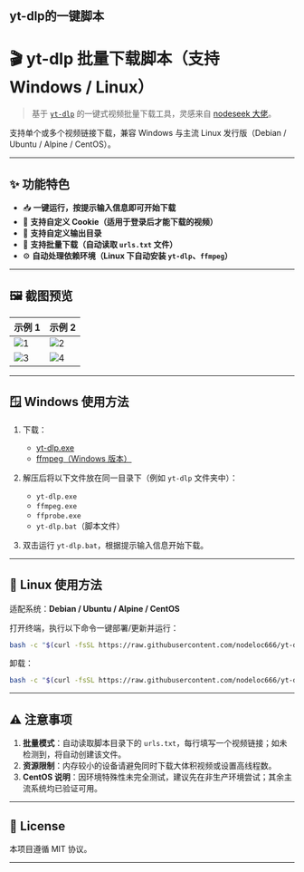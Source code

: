 yt-dlp的一键脚本
---

# 🎬 yt-dlp 批量下载脚本（支持 Windows / Linux）

> 基于 [`yt-dlp`](https://github.com/yt-dlp/yt-dlp) 的一键式视频批量下载工具，灵感来自 [nodeseek 大佬](https://www.nodeseek.com/post-334093-2#15)。

支持单个或多个视频链接下载，兼容 Windows 与主流 Linux 发行版（Debian / Ubuntu / Alpine / CentOS）。

---

## ✨ 功能特色

* 📥 **一键运行，按提示输入信息即可开始下载**
* 🍪 **支持自定义 Cookie（适用于登录后才能下载的视频）**
* 📂 **支持自定义输出目录**
* 📃 **支持批量下载（自动读取 `urls.txt` 文件）**
* ⚙️ **自动处理依赖环境（Linux 下自动安装 `yt-dlp`、`ffmpeg`）**

---

## 🖼️ 截图预览

| 示例 1                                                                | 示例 2                                                                |
| ------------------------------------------------------------------- | ------------------------------------------------------------------- |
| ![1](https://img.cccd.cloudns.be/file/1746720584399_1000193433.jpg) | ![2](https://img.cccd.cloudns.be/file/1746720581006_1000193434.jpg) |
| ![3](https://img.cccd.cloudns.be/file/1746720588978_1000193428.jpg) | ![4](https://img.cccd.cloudns.be/file/1746720587272_1000193427.jpg) |

---

## 🪟 Windows 使用方法

1. 下载：

   * [yt-dlp.exe](https://github.com/yt-dlp/yt-dlp)
   * [ffmpeg（Windows 版本）](https://www.gyan.dev/ffmpeg/builds/ffmpeg-git-full.7z)

2. 解压后将以下文件放在同一目录下（例如 `yt-dlp` 文件夹中）：

   * `yt-dlp.exe`
   * `ffmpeg.exe`
   * `ffprobe.exe`
   * `yt-dlp.bat`（脚本文件）

3. 双击运行 `yt-dlp.bat`，根据提示输入信息开始下载。

---

## 🐧 Linux 使用方法

适配系统：**Debian / Ubuntu / Alpine / CentOS**

打开终端，执行以下命令一键部署/更新并运行：

```bash
bash -c "$(curl -fsSL https://raw.githubusercontent.com/nodeloc666/yt-dlp-script/main/install.sh)"

```
卸载：

```bash
bash -c "$(curl -fsSL https://raw.githubusercontent.com/nodeloc666/yt-dlp-script/main/uninstall.sh)"

```

---

## ⚠️ 注意事项

1. **批量模式**：自动读取脚本目录下的 `urls.txt`，每行填写一个视频链接；如未检测到，将自动创建该文件。
2. **资源限制**：内存较小的设备请避免同时下载大体积视频或设置高线程数。
3. **CentOS 说明**：因环境特殊性未完全测试，建议先在非生产环境尝试；其余主流系统均已验证可用。

---

## 📄 License

本项目遵循 MIT 协议。

---

